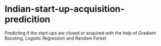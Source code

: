 # Indian-start-up-acquisition-predicition
Predicting if the start-ups are closed or acquired with the help of Gradient Boosting, Logistic Regression and Random Forest
